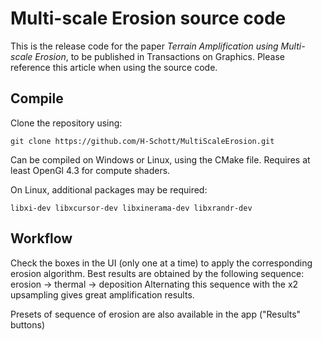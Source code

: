 # Multi-scale Erosion source code

This is the release code for the paper *Terrain Amplification using Multi-scale Erosion*, to be published in Transactions on Graphics. Please reference this article when using the source code.


## Compile

Clone the repository using:
```
git clone https://github.com/H-Schott/MultiScaleErosion.git
```

Can be compiled on Windows or Linux, using the CMake file.
Requires at least OpenGl 4.3 for compute shaders.

On Linux, additional packages may be required:
```
libxi-dev libxcursor-dev libxinerama-dev libxrandr-dev
```

## Workflow

Check the boxes in the UI (only one at a time) to apply the corresponding erosion algorithm.
Best results are obtained by the following sequence:
erosion -> thermal -> deposition
Alternating this sequence with the x2 upsampling gives great amplification results.

Presets of sequence of erosion are also available in the app ("Results" buttons)

